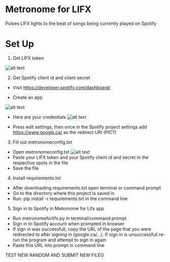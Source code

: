 # Metronome for LIFX 
Pulses LIFX lights to the beat of songs being currently played on Spotify

# Set Up
1. Get LIFX token

![alt text](https://discourse-cdn-sjc2.com/standard17/uploads/lifx/optimized/1X/f27580c296f07b32152239c037bf9c964f05444a_1_690x394.gif)

2. Get Spotify client id and client secret
- Visit https://developer.spotify.com/dashboard/

- Create an app 

![alt text](https://github.com/codycoogan/metronomeforlifx/blob/master/images/spotclient.gif)

- Here are your credentials
![alt text](https://github.com/codycoogan/metronomeforlifx/blob/master/images/spotblurred_g.jpg)

- Press edit settings, then once in the Spotify project settings add https://www.google.ca/ as the redirect URI (PIC?)


3. Fill out metronomeconfig.txt
- Open metronomeconfig.txt
![alt text](https://github.com/codycoogan/metronomeforlifx/blob/master/images/configsc.png)
- Paste your LIFX token and your Spotify client id and secret in the respective spots in the file
- Save the file

4. Install requirements.txt
- After downloading requirements.txt open terminal or command prompt
- Go to the directory where this project is saved in
- Run: pip install -r requirements.txt    in the command line

5. Sign in to Spotify in Metronome for Lifx app
- Run metronomeforlifx.py in terminal/command prompt
- Sign in to Spotify account when prompted in browser
- If sign in was successfull, copy the URL of the page that you were redirected to after signing in (google.ca/...). If sign in is unsuccessfull re-run the program and attempt to sign in again
- Paste this URL into prompt in command line


TEST NEW RANDOM AND SUBMIT NEW FILEG

